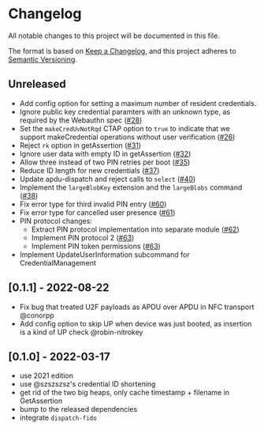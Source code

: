 # Changelog
All notable changes to this project will be documented in this file.

The format is based on [Keep a Changelog](https://keepachangelog.com/en/1.0.0/),
and this project adheres to [Semantic Versioning](https://semver.org/spec/v2.0.0.html).

## Unreleased
- Add config option for setting a maximum number of resident credentials.
- Ignore public key credential paramters with an unknown type, as required by
  the Webauthn spec ([#28][])
- Set the `makeCredUvNotRqd` CTAP option to `true` to indicate that we support
  makeCredential operations without user verification ([#26][])
- Reject `rk` option in getAssertion ([#31][])
- Ignore user data with empty ID in getAssertion ([#32][])
- Allow three instead of two PIN retries per boot ([#35][])
- Reduce ID length for new credentials ([#37][])
- Update apdu-dispatch and reject calls to `select` ([#40][])
- Implement the `largeBlobKey` extension and the `largeBlobs` command ([#38][])
- Fix error type for third invalid PIN entry ([#60][])
- Fix error type for cancelled user presence ([#61][])
- PIN protocol changes:
  - Extract PIN protocol implementation into separate module ([#62][])
  - Implement PIN protocol 2 ([#63][])
  - Implement PIN token permissions ([#63][])
- Implement UpdateUserInformation subcommand for CredentialManagement

[#26]: https://github.com/solokeys/fido-authenticator/issues/26
[#28]: https://github.com/solokeys/fido-authenticator/issues/28
[#31]: https://github.com/solokeys/fido-authenticator/issues/31
[#32]: https://github.com/solokeys/fido-authenticator/issues/32
[#35]: https://github.com/solokeys/fido-authenticator/issues/35
[#37]: https://github.com/solokeys/fido-authenticator/issues/37
[#40]: https://github.com/nitrokey/fido-authenticator/pull/40
[#38]: https://github.com/Nitrokey/fido-authenticator/issues/38
[#60]: https://github.com/Nitrokey/fido-authenticator/pull/60
[#61]: https://github.com/Nitrokey/fido-authenticator/pull/61
[#62]: https://github.com/Nitrokey/fido-authenticator/pull/62
[#63]: https://github.com/Nitrokey/fido-authenticator/pull/63

## [0.1.1] - 2022-08-22
- Fix bug that treated U2F payloads as APDU over APDU in NFC transport @conorpp
- Add config option to skip UP when device was just booted,
  as insertion is a kind of UP check @robin-nitrokey

## [0.1.0] - 2022-03-17

- use 2021 edition
- use @szszszsz's credential ID shortening
- get rid of the two big heaps, only cache timestamp + filename in GetAssertion
- bump to the released dependencies
- integrate `dispatch-fido`

